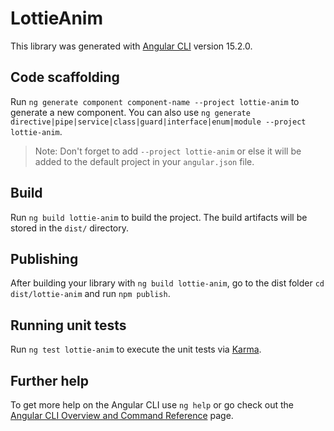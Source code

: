# LottieAnim

This library was generated with [Angular CLI](https://github.com/angular/angular-cli) version 15.2.0.

## Code scaffolding

Run `ng generate component component-name --project lottie-anim` to generate a new component. You can also use `ng generate directive|pipe|service|class|guard|interface|enum|module --project lottie-anim`.
> Note: Don't forget to add `--project lottie-anim` or else it will be added to the default project in your `angular.json` file. 

## Build

Run `ng build lottie-anim` to build the project. The build artifacts will be stored in the `dist/` directory.

## Publishing

After building your library with `ng build lottie-anim`, go to the dist folder `cd dist/lottie-anim` and run `npm publish`.

## Running unit tests

Run `ng test lottie-anim` to execute the unit tests via [Karma](https://karma-runner.github.io).

## Further help

To get more help on the Angular CLI use `ng help` or go check out the [Angular CLI Overview and Command Reference](https://angular.io/cli) page.
